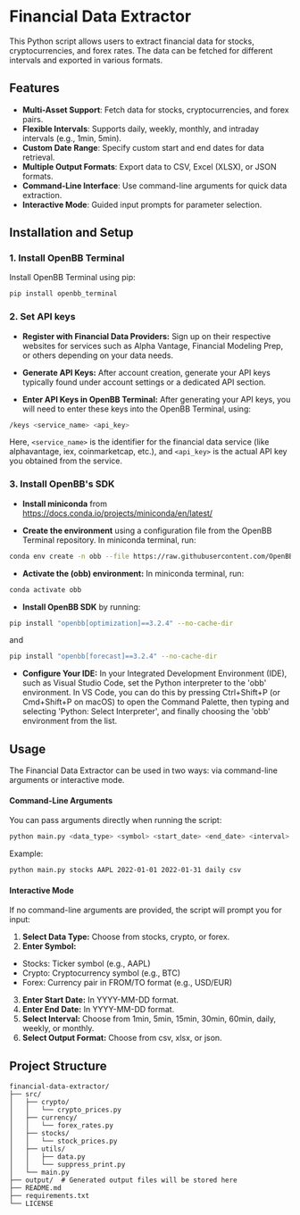 # Financial Data Extractor

This Python script allows users to extract financial data for stocks, cryptocurrencies, and forex rates. The data can be fetched for different intervals and exported in various formats.

## Features

- **Multi-Asset Support**: Fetch data for stocks, cryptocurrencies, and forex pairs.
- **Flexible Intervals**: Supports daily, weekly, monthly, and intraday intervals (e.g., 1min, 5min).
- **Custom Date Range**: Specify custom start and end dates for data retrieval.
- **Multiple Output Formats**: Export data to CSV, Excel (XLSX), or JSON formats.
- **Command-Line Interface**: Use command-line arguments for quick data extraction.
- **Interactive Mode**: Guided input prompts for parameter selection.

## Installation and Setup

### 1. Install OpenBB Terminal

Install OpenBB Terminal using pip:

```bash
pip install openbb_terminal
```

### 2. Set API keys

- **Register with Financial Data Providers:** Sign up on their respective websites for services such as Alpha Vantage, Financial Modeling Prep, or others depending on your data needs.

- **Generate API Keys:** After account creation, generate your API keys typically found under account settings or a dedicated API section.

- **Enter API Keys in OpenBB Terminal:** After generating your API keys, you will need to enter these keys into the OpenBB Terminal, using:

```bash
/keys <service_name> <api_key>
```
Here, `<service_name>` is the identifier for the financial data service (like alphavantage, iex, coinmarketcap, etc.), and `<api_key>` is the actual API key you obtained from the service.

### 3. Install OpenBB's SDK

- **Install miniconda** from https://docs.conda.io/projects/miniconda/en/latest/

- **Create the environment** using a configuration file from the OpenBB Terminal repository. In miniconda terminal, run:

```bash
conda env create -n obb --file https://raw.githubusercontent.com/OpenBB-finance/OpenBBTerminal/main/build/conda/conda-3-9-env.yaml
```

- **Activate the (obb) environment:** In miniconda terminal, run:

```bash
conda activate obb
```

- **Install OpenBB SDK** by running:
```bash
pip install "openbb[optimization]==3.2.4" --no-cache-dir
```
and
```bash
pip install "openbb[forecast]==3.2.4" --no-cache-dir
```

- **Configure Your IDE:** In your Integrated Development Environment (IDE), such as Visual Studio Code, set the Python interpreter to the 'obb' environment. In VS Code, you can do this by pressing Ctrl+Shift+P (or Cmd+Shift+P on macOS) to open the Command Palette, then typing and selecting 'Python: Select Interpreter', and finally choosing the 'obb' environment from the list.

## Usage

The Financial Data Extractor can be used in two ways: via command-line arguments or interactive mode.

#### Command-Line Arguments

You can pass arguments directly when running the script:
```bash
python main.py <data_type> <symbol> <start_date> <end_date> <interval> <format>
```
Example:
```bash
python main.py stocks AAPL 2022-01-01 2022-01-31 daily csv
```

#### Interactive Mode

If no command-line arguments are provided, the script will prompt you for input:

1. **Select Data Type:** Choose from stocks, crypto, or forex.
2. **Enter Symbol:**
- Stocks: Ticker symbol (e.g., AAPL)
- Crypto: Cryptocurrency symbol (e.g., BTC)
- Forex: Currency pair in FROM/TO format (e.g., USD/EUR)
3. **Enter Start Date:** In YYYY-MM-DD format.
4. **Enter End Date:** In YYYY-MM-DD format.
5. **Select Interval:** Choose from 1min, 5min, 15min, 30min, 60min, daily, weekly, or monthly.
6. **Select Output Format:** Choose from csv, xlsx, or json.

## Project Structure
```
financial-data-extractor/
├── src/
│   ├── crypto/
│   │   └── crypto_prices.py
│   ├── currency/
│   │   └── forex_rates.py
│   ├── stocks/
│   │   └── stock_prices.py
│   ├── utils/
│   │   ├── data.py
│   │   └── suppress_print.py
│   └── main.py
├── output/  # Generated output files will be stored here
├── README.md
├── requirements.txt
└── LICENSE
```